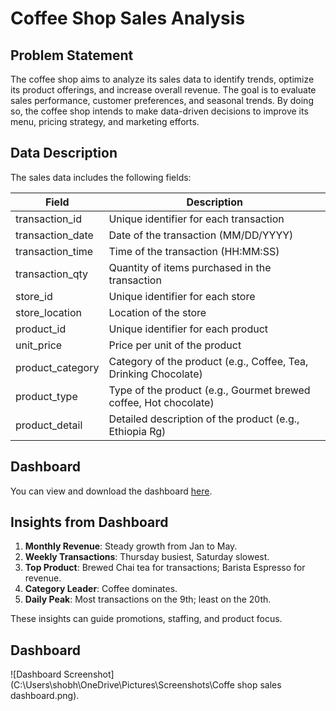 # Coffee Shop Sales Analysis

## Problem Statement

The coffee shop aims to analyze its sales data to identify trends, optimize its product offerings, and increase overall revenue. The goal is to evaluate sales performance, customer preferences, and seasonal trends. By doing so, the coffee shop intends to make data-driven decisions to improve its menu, pricing strategy, and marketing efforts.

## Data Description

The sales data includes the following fields:

| Field            | Description                                                          |
|------------------|----------------------------------------------------------------------|
| transaction_id   | Unique identifier for each transaction                               |
| transaction_date | Date of the transaction (MM/DD/YYYY)                                 |
| transaction_time | Time of the transaction (HH:MM:SS)                                   |
| transaction_qty  | Quantity of items purchased in the transaction                       |
| store_id         | Unique identifier for each store                                     |
| store_location   | Location of the store                                                |
| product_id       | Unique identifier for each product                                   |
| unit_price       | Price per unit of the product                                        |
| product_category | Category of the product (e.g., Coffee, Tea, Drinking Chocolate)      |
| product_type     | Type of the product (e.g., Gourmet brewed coffee, Hot chocolate)     |
| product_detail   | Detailed description of the product (e.g., Ethiopia Rg)              |

## Dashboard

You can view and download the dashboard [here](https://1drv.ms/x/s!AncCHMR1YhkblZVcNZPivd-6CT8n9w?e=xsCLK2).

## Insights from Dashboard

1. **Monthly Revenue**: Steady growth from Jan to May.
2. **Weekly Transactions**: Thursday busiest, Saturday slowest.
3. **Top Product**: Brewed Chai tea for transactions; Barista Espresso for revenue.
4. **Category Leader**: Coffee dominates.
5. **Daily Peak**: Most transactions on the 9th; least on the 20th.

These insights can guide promotions, staffing, and product focus.

## Dashboard

![Dashboard Screenshot](C:\Users\shobh\OneDrive\Pictures\Screenshots\Coffe shop sales dashboard.png).



